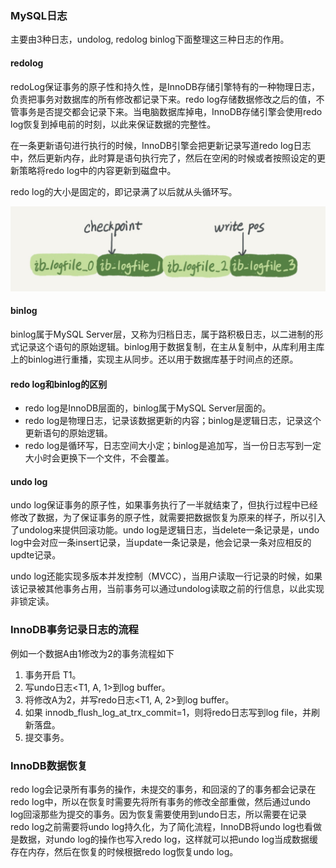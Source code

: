 ### MySQL日志

主要由3种日志，undolog, redolog binlog下面整理这三种日志的作用。

#### redolog

redoLog保证事务的原子性和持久性，是InnoDB存储引擎特有的一种物理日志，负责把事务对数据库的所有修改都记录下来。redo log存储数据修改之后的值，不管事务是否提交都会记录下来。当电脑数据库掉电，InnoDB存储引擎会使用redo log恢复到掉电前的时刻，以此来保证数据的完整性。

在一条更新语句进行执行的时候，InnoDB引擎会把更新记录写道redo log日志中，然后更新内存，此时算是语句执行完了，然后在空闲的时候或者按照设定的更新策略将redo log中的内容更新到磁盘中。

redo log的大小是固定的，即记录满了以后就从头循环写。

![181121105137361](image\181121105137361.jpg)

#### binlog

binlog属于MySQL Server层，又称为归档日志，属于路积极日志，以二进制的形式记录这个语句的原始逻辑。binlog用于数据复制，在主从复制中，从库利用主库上的binlog进行重播，实现主从同步。还以用于数据库基于时间点的还原。

#### redo log和binlog的区别

- redo log是InnoDB层面的，binlog属于MySQL Server层面的。
- redo log是物理日志，记录该数据更新的内容；binlog是逻辑日志，记录这个更新语句的原始逻辑。
- redo log是循环写，日志空间大小定；binlog是追加写，当一份日志写到一定大小时会更换下一个文件，不会覆盖。

#### undo log

undo log保证事务的原子性，如果事务执行了一半就结束了，但执行过程中已经修改了数据，为了保证事务的原子性，就需要把数据恢复为原来的样子，所以引入了undolog来提供回滚功能。undo log是逻辑日志，当delete一条记录是，undo log中会对应一条insert记录，当update一条记录是，他会记录一条对应相反的updte记录。

undo log还能实现多版本并发控制（MVCC），当用户读取一行记录的时候，如果该记录被其他事务占用，当前事务可以通过undolog读取之前的行信息，以此实现非锁定读。

### InnoDB事务记录日志的流程

例如一个数据A由1修改为2的事务流程如下

1. 事务开启 T1。
2. 写undo日志<T1, A, 1>到log buffer。
3. 将修改A为2，并写redo日志<T1, A, 2>到log buffer。
4. 如果 innodb_flush_log_at_trx_commit=1，则将redo日志写到log file，并刷新落盘。
5. 提交事务。

### InnoDB数据恢复

redo log会记录所有事务的操作，未提交的事务，和回滚的了的事务都会记录在redo log中，所以在恢复时需要先将所有事务的修改全部重做，然后通过undo log回滚那些为提交的事务。因为恢复需要使用到undo日志，所以需要在记录redo log之前需要将undo log持久化，为了简化流程，InnoDB将undo log也看做是数据，对undo log的操作也写入redo log，这样就可以把undo log当成数据缓存在内存，然后在恢复的时候根据redo log恢复undo log。



